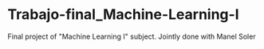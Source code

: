 # Trabajo-final_Machine-Learning-I
Final project of "Machine Learning I" subject. Jointly done with Manel Soler
